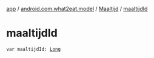 [app](../../index.md) / [android.com.what2eat.model](../index.md) / [Maaltijd](index.md) / [maaltijdId](./maaltijd-id.md)

# maaltijdId

`var maaltijdId: `[`Long`](https://kotlinlang.org/api/latest/jvm/stdlib/kotlin/-long/index.html)